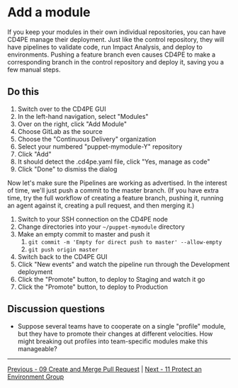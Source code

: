 # Add a module

If you keep your modules in their own individual repositories, you can have CD4PE manage their deployment.  Just like the control repository, they will have pipelines to validate code, run Impact Analysis, and deploy to environments.  Pushing a feature branch even causes CD4PE to make a corresponding branch in the control repository and deploy it, saving you a few manual steps.

## Do this

1. Switch over to the CD4PE GUI
1. In the left-hand navigation, select "Modules"
1. Over on the right, click "Add Module"
1. Choose GitLab as the source
1. Choose the "Continuous Delivery" organization
1. Select your numbered "puppet-mymodule-Y" repository
1. Click "Add"
1. It should detect the .cd4pe.yaml file, click "Yes, manage as code"
1. Click "Done" to dismiss the dialog

Now let's make sure the Pipelines are working as advertised.  In the interest of time, we'll just push a commit to the master branch.  (If you have extra time, try the full workflow of creating a feature branch, pushing it, running an agent against it, creating a pull request, and then merging it.)

1. Switch to your SSH connection on the CD4PE node
1. Change directories into your `~/puppet-mymodule` directory
1. Make an empty commit to master and push it
    1. `git commit -m 'Empty for direct push to master' --allow-empty`
    1. `git push origin master`
1. Switch back to the CD4PE GUI
1. Click "New events" and watch the pipeline run through the Development deployment
1. Click the "Promote" button, to deploy to Staging and watch it go
1. Click the "Promote" button, to deploy to Production

## Discussion questions

* Suppose several teams have to cooperate on a single "profile" module, but they have to promote their changes at different velocities.  How might breaking out profiles into team-specific modules make this manageable?

---

[Previous - 09 Create and Merge Pull Request](09_create_and_merge_pull_request.md) | [Next - 11 Protect an Environment Group](11_protect_an_environment_group.md)
